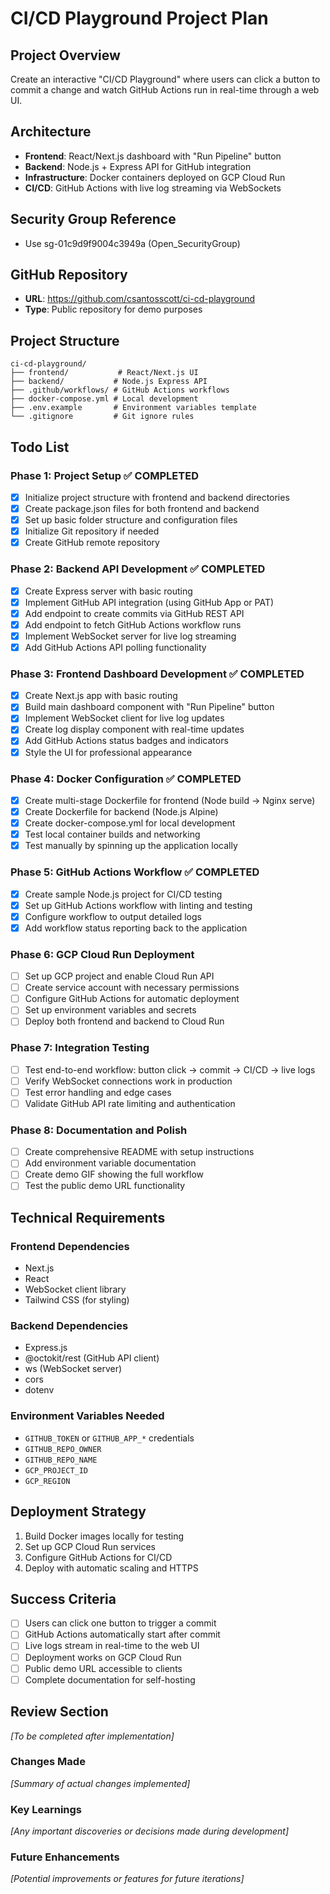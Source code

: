 # CI/CD Playground Project Plan

## Project Overview
Create an interactive "CI/CD Playground" where users can click a button to commit a change and watch GitHub Actions run in real-time through a web UI.

## Architecture
- **Frontend**: React/Next.js dashboard with "Run Pipeline" button
- **Backend**: Node.js + Express API for GitHub integration
- **Infrastructure**: Docker containers deployed on GCP Cloud Run
- **CI/CD**: GitHub Actions with live log streaming via WebSockets

## Security Group Reference
- Use sg-01c9d9f9004c3949a (Open_SecurityGroup)

## GitHub Repository
- **URL**: https://github.com/csantosscott/ci-cd-playground
- **Type**: Public repository for demo purposes

## Project Structure
```
ci-cd-playground/
├── frontend/           # React/Next.js UI
├── backend/           # Node.js Express API
├── .github/workflows/ # GitHub Actions workflows
├── docker-compose.yml # Local development
├── .env.example       # Environment variables template
└── .gitignore         # Git ignore rules
```

## Todo List

### Phase 1: Project Setup ✅ COMPLETED
- [x] Initialize project structure with frontend and backend directories
- [x] Create package.json files for both frontend and backend
- [x] Set up basic folder structure and configuration files
- [x] Initialize Git repository if needed
- [x] Create GitHub remote repository

### Phase 2: Backend API Development ✅ COMPLETED
- [x] Create Express server with basic routing
- [x] Implement GitHub API integration (using GitHub App or PAT)
- [x] Add endpoint to create commits via GitHub REST API
- [x] Add endpoint to fetch GitHub Actions workflow runs
- [x] Implement WebSocket server for live log streaming
- [x] Add GitHub Actions API polling functionality

### Phase 3: Frontend Dashboard Development ✅ COMPLETED
- [x] Create Next.js app with basic routing
- [x] Build main dashboard component with "Run Pipeline" button
- [x] Implement WebSocket client for live log updates
- [x] Create log display component with real-time updates
- [x] Add GitHub Actions status badges and indicators
- [x] Style the UI for professional appearance

### Phase 4: Docker Configuration ✅ COMPLETED
- [x] Create multi-stage Dockerfile for frontend (Node build → Nginx serve)
- [x] Create Dockerfile for backend (Node.js Alpine)
- [x] Create docker-compose.yml for local development
- [x] Test local container builds and networking
- [x] Test manually by spinning up the application locally

### Phase 5: GitHub Actions Workflow ✅ COMPLETED
- [x] Create sample Node.js project for CI/CD testing
- [x] Set up GitHub Actions workflow with linting and testing
- [x] Configure workflow to output detailed logs
- [x] Add workflow status reporting back to the application

### Phase 6: GCP Cloud Run Deployment
- [ ] Set up GCP project and enable Cloud Run API
- [ ] Create service account with necessary permissions
- [ ] Configure GitHub Actions for automatic deployment
- [ ] Set up environment variables and secrets
- [ ] Deploy both frontend and backend to Cloud Run

### Phase 7: Integration Testing
- [ ] Test end-to-end workflow: button click → commit → CI/CD → live logs
- [ ] Verify WebSocket connections work in production
- [ ] Test error handling and edge cases
- [ ] Validate GitHub API rate limiting and authentication

### Phase 8: Documentation and Polish
- [ ] Create comprehensive README with setup instructions
- [ ] Add environment variable documentation
- [ ] Create demo GIF showing the full workflow
- [ ] Test the public demo URL functionality

## Technical Requirements

### Frontend Dependencies
- Next.js
- React
- WebSocket client library
- Tailwind CSS (for styling)

### Backend Dependencies
- Express.js
- @octokit/rest (GitHub API client)
- ws (WebSocket server)
- cors
- dotenv

### Environment Variables Needed
- `GITHUB_TOKEN` or `GITHUB_APP_*` credentials
- `GITHUB_REPO_OWNER`
- `GITHUB_REPO_NAME`
- `GCP_PROJECT_ID`
- `GCP_REGION`

## Deployment Strategy
1. Build Docker images locally for testing
2. Set up GCP Cloud Run services
3. Configure GitHub Actions for CI/CD
4. Deploy with automatic scaling and HTTPS

## Success Criteria
- [ ] Users can click one button to trigger a commit
- [ ] GitHub Actions automatically start after commit
- [ ] Live logs stream in real-time to the web UI
- [ ] Deployment works on GCP Cloud Run
- [ ] Public demo URL accessible to clients
- [ ] Complete documentation for self-hosting

## Review Section
*[To be completed after implementation]*

### Changes Made
*[Summary of actual changes implemented]*

### Key Learnings
*[Any important discoveries or decisions made during development]*

### Future Enhancements
*[Potential improvements or features for future iterations]*